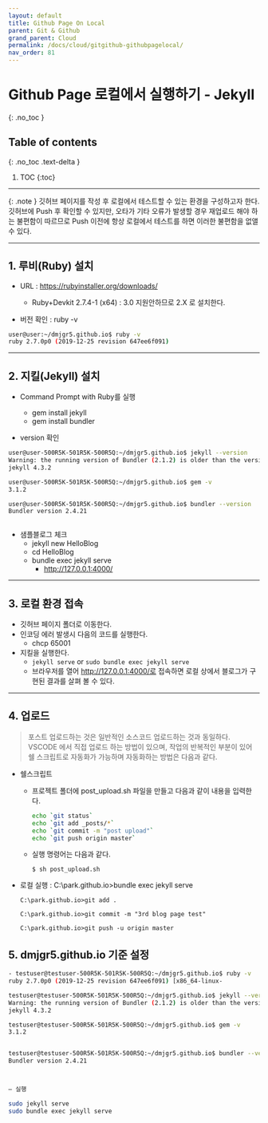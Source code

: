 ```yaml
---
layout: default
title: Github Page On Local
parent: Git & Github
grand_parent: Cloud
permalink: /docs/cloud/gitgithub-githubpagelocal/
nav_order: 81
---
```


# Github Page 로컬에서 실행하기 - Jekyll
{: .no_toc }

## Table of contents
{: .no_toc .text-delta }

1. TOC
{:toc}



---

{: .note }
깃허브 페이지를 작성 후 로컬에서 테스트할 수 있는 환경을 구성하고자 한다. 깃허브에 Push 후 확인할 수 있지만, 오타가 기타 오류가 발생할 경우 재업로드 해야 하는 불편함이 따르므로 Push 이전에 항상 로컬에서 테스트를 하면 이러한 불편함을 없앨 수 있다.

------


## 1. 루비(Ruby) 설치

- URL : https://rubyinstaller.org/downloads/
    - Ruby+Devkit 2.7.4-1 (x64) : 3.0 지원안하므로 2.X 로 설치한다.
    
- 버전 확인 : ruby -v

```bash
user@user:~/dmjgr5.github.io$ ruby -v
ruby 2.7.0p0 (2019-12-25 revision 647ee6f091) 
```

------

## 2. 지킬(Jekyll) 설치

- Command Prompt with Ruby를 실행
    - gem install jekyll
    - gem install bundler

- version 확인

```bash
user@user-500R5K-501R5K-500R5Q:~/dmjgr5.github.io$ jekyll --version
Warning: the running version of Bundler (2.1.2) is older than the version that created the lockfile (2.4.21). We suggest you to upgrade to the version that created the lockfile by running `gem install bundler:2.4.21`.
jekyll 4.3.2

user@user-500R5K-501R5K-500R5Q:~/dmjgr5.github.io$ gem -v
3.1.2

user@user-500R5K-501R5K-500R5Q:~/dmjgr5.github.io$ bundler --version
Bundler version 2.4.21



```

- 샘플블로그 체크
    - jekyll new HelloBlog
	- cd HelloBlog
	- bundle exec jekyll serve
	    - http://127.0.0.1:4000/
	

------


## 3. 로컬 환경 접속

- 깃허브 페이지 폴더로 이동한다.
- 인코딩 에러 발생시 다음의 코드를 실행한다.
    - chcp 65001
- 지킬을 실행한다.
    - `jekyll serve` or `sudo bundle exec jekyll serve`
    - 브라우저를 열어 http://127.0.0.1:4000/로 접속하면 로컬 상에서 블로그가 구현된 결과를 살펴 볼 수 있다.
	

------

## 4. 업로드 


>포스트 업로드하는 것은 일반적인 소스코드 업로드하는 것과 동일하다. VSCODE 에서 직접 업로드 하는 방법이 있으며, 작업의 반복적인 부분이 있어 쉘 스크립트로 자동화가 가능하며 자동화하는 방법은 다음과 같다.

- 쉘스크립트
    - 프로젝트 폴더에 post_upload.sh 파일을 만들고 다음과 같이 내용을 입력한다.

        ```sh
        echo `git status`
        echo `git add _posts/*`
        echo `git commit -m "post upload"`
        echo `git push origin master`
        ```

    - 실행 명령어는 다음과 같다.

        ```shell
        $ sh post_upload.sh
        ```

- 로컬 실행 : C:\park.github.io>bundle exec jekyll serve

    ```shell
    C:\park.github.io>git add .

    C:\park.github.io>git commit -m "3rd blog page test"

    C:\park.github.io>git push -u origin master
    ```

## 5. dmjgr5.github.io 기준 설정

```bash
- testuser@testuser-500R5K-501R5K-500R5Q:~/dmjgr5.github.io$ ruby -v
ruby 2.7.0p0 (2019-12-25 revision 647ee6f091) [x86_64-linux-

testuser@testuser-500R5K-501R5K-500R5Q:~/dmjgr5.github.io$ jekyll --version
Warning: the running version of Bundler (2.1.2) is older than the version that created the lockfile (2.4.21). We suggest you to upgrade to the version that created the lockfile by running `gem install bundler:2.4.21`.
jekyll 4.3.2

testuser@testuser-500R5K-501R5K-500R5Q:~/dmjgr5.github.io$ gem -v
3.1.2


testuser@testuser-500R5K-501R5K-500R5Q:~/dmjgr5.github.io$ bundler --version
Bundler version 2.4.21



– 실행

sudo jekyll serve
sudo bundle exec jekyll serve
```
